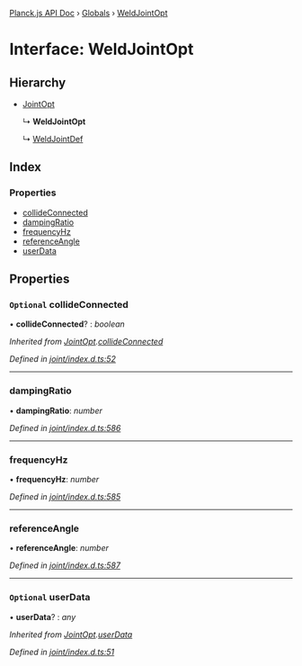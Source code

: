 [Planck.js API Doc](../README.md) › [Globals](../globals.md) › [WeldJointOpt](weldjointopt.md)

# Interface: WeldJointOpt

## Hierarchy

* [JointOpt](jointopt.md)

  ↳ **WeldJointOpt**

  ↳ [WeldJointDef](weldjointdef.md)

## Index

### Properties

* [collideConnected](weldjointopt.md#optional-collideconnected)
* [dampingRatio](weldjointopt.md#dampingratio)
* [frequencyHz](weldjointopt.md#frequencyhz)
* [referenceAngle](weldjointopt.md#referenceangle)
* [userData](weldjointopt.md#optional-userdata)

## Properties

### `Optional` collideConnected

• **collideConnected**? : *boolean*

*Inherited from [JointOpt](jointopt.md).[collideConnected](jointopt.md#optional-collideconnected)*

*Defined in [joint/index.d.ts:52](https://github.com/shakiba/planck.js/blob/b7f66f1/lib/joint/index.d.ts#L52)*

___

###  dampingRatio

• **dampingRatio**: *number*

*Defined in [joint/index.d.ts:586](https://github.com/shakiba/planck.js/blob/b7f66f1/lib/joint/index.d.ts#L586)*

___

###  frequencyHz

• **frequencyHz**: *number*

*Defined in [joint/index.d.ts:585](https://github.com/shakiba/planck.js/blob/b7f66f1/lib/joint/index.d.ts#L585)*

___

###  referenceAngle

• **referenceAngle**: *number*

*Defined in [joint/index.d.ts:587](https://github.com/shakiba/planck.js/blob/b7f66f1/lib/joint/index.d.ts#L587)*

___

### `Optional` userData

• **userData**? : *any*

*Inherited from [JointOpt](jointopt.md).[userData](jointopt.md#optional-userdata)*

*Defined in [joint/index.d.ts:51](https://github.com/shakiba/planck.js/blob/b7f66f1/lib/joint/index.d.ts#L51)*
